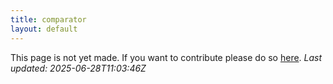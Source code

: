 ```yaml
---
title: comparator
layout: default
---
```


This page is not yet made. If you want to contribute please do so [here](https://github.com/CrazyH2/Bigstone/blob/wiki/components/comparator.md).
_Last updated: 2025-06-28T11:03:46Z_
